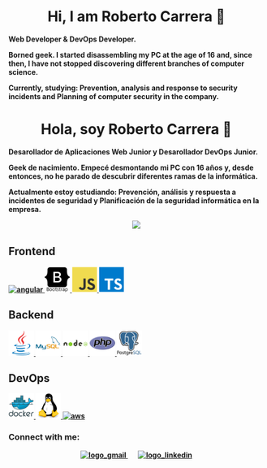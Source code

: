 <h1 align="center">Hi, I am Roberto Carrera 🙂 </h1>
<p><strong>Web Developer<strong> & <strong>DevOps Developer</strong>.</p>
<p>Borned <strong>geek</strong>. I started disassembling my PC at the age of 16 and, since then, I have not stopped discovering different branches of computer science.</p>
<p>Currently, studying: Prevention, analysis and response to security incidents and Planning of computer security in the company.</p>

<h1 align="center">Hola, soy Roberto Carrera 🙂</h1>
<p><strong>Desarollador de Aplicaciones Web Junior<strong> y <strong>Desarollador DevOps Junior</strong>.</p>
<p><strong>Geek</strong> de nacimiento. Empecé desmontando mi PC con 16 años y, desde entonces, no he parado de descubrir diferentes ramas de la informática. </p>
<p>Actualmente estoy estudiando: Prevención, análisis y respuesta a incidentes de seguridad y Planificación de la seguridad informática en la empresa.</p>
<p align="center">
  <a href="https://github.com/ryo-ma/github-profile-trophy">
    <img src="https://github-profile-trophy.vercel.app/?username=RobertoCarrera"/>
  </a>
</p>
<h2>Frontend</h2>
<p> 
  <a href="https://angular.io" target="_blank" rel="noreferrer"> 
    <img src="https://angular.io/assets/images/logos/angular/angular.svg" alt="angular" width="50" height="50"/> 
  </a> 
  <a href="https://getbootstrap.com" target="_blank" rel="noreferrer"> 
      <img src="https://raw.githubusercontent.com/devicons/devicon/master/icons/bootstrap/bootstrap-plain-wordmark.svg" alt="bootstrap" width="50" height="50"/> 
  </a> 
  <a href="https://developer.mozilla.org/en-US/docs/Web/JavaScript" target="_blank" rel="noreferrer"> 
      <img src="https://raw.githubusercontent.com/devicons/devicon/master/icons/javascript/javascript-original.svg" alt="javascript" width="50" height="50"/> 
  </a> 
  <a href="https://www.typescriptlang.org/" target="_blank" rel="noreferrer"> 
      <img src="https://raw.githubusercontent.com/devicons/devicon/master/icons/typescript/typescript-original.svg" alt="typescript" width="50" height="50"/> 
  </a> 
</p>
<h2>Backend</h2>
<p> 
  <a href="https://www.java.com" target="_blank" rel="noreferrer"> 
      <img src="https://raw.githubusercontent.com/devicons/devicon/master/icons/java/java-original.svg" alt="java" width="50" height="50"/> 
  </a> 
  <a href="https://www.mysql.com/" target="_blank" rel="noreferrer"> 
      <img src="https://raw.githubusercontent.com/devicons/devicon/master/icons/mysql/mysql-original-wordmark.svg" alt="mysql" width="50" height="50"/> 
  </a> 
  <a href="https://nodejs.org" target="_blank" rel="noreferrer"> 
      <img src="https://raw.githubusercontent.com/devicons/devicon/master/icons/nodejs/nodejs-original-wordmark.svg" alt="nodejs" width="50" height="50"/> 
  </a> 
  <a href="https://www.php.net" target="_blank" rel="noreferrer"> 
      <img src="https://raw.githubusercontent.com/devicons/devicon/master/icons/php/php-original.svg" alt="php" width="50" height="50"/> 
  </a> 
  <a href="https://www.postgresql.org" target="_blank" rel="noreferrer"> 
      <img src="https://raw.githubusercontent.com/devicons/devicon/master/icons/postgresql/postgresql-original-wordmark.svg" alt="postgresql" width="50" height="50"/> 
  </a> 
</p>
<h2>DevOps</h2>
<p> 
  <a href="https://www.docker.com/" target="_blank" rel="noreferrer"> 
      <img src="https://raw.githubusercontent.com/devicons/devicon/master/icons/docker/docker-original-wordmark.svg" alt="docker" width="50" height="50"/> 
  </a>
  <a href="https://www.linux.org/" target="_blank" rel="noreferrer"> 
      <img src="https://raw.githubusercontent.com/devicons/devicon/master/icons/linux/linux-original.svg" alt="linux" width="50" height="50"/> 
  </a> 
  <a href="https://aws.amazon.com/es/" target="_blank" rel="noreferrer"> 
      <img src="https://a0.awsstatic.com/libra-css/images/logos/aws_smile-header-desktop-en-white_59x35.png" alt="aws" width="59" height="35"/> 
  </a> 
</p>
<h3 align="left">Connect with me:</h3>
<p align="center">
  <a href="mailto:robertocarrera933@gmail.com">
    <img src="https://upload.wikimedia.org/wikipedia/commons/thumb/7/7e/Gmail_icon_%282020%29.svg/1280px-Gmail_icon_%282020%29.svg.png" alt="logo_gmail" width="50"/>
  </a>
  &nbsp;
  &nbsp;
  &nbsp;
  <a href="https://www.linkedin.com/in/roberto-carrera-santa-maria/">
    <img src="https://cdn-icons-png.flaticon.com/512/174/174857.png" alt="logo_linkedin" width="50"/>
  </a>
</p>
